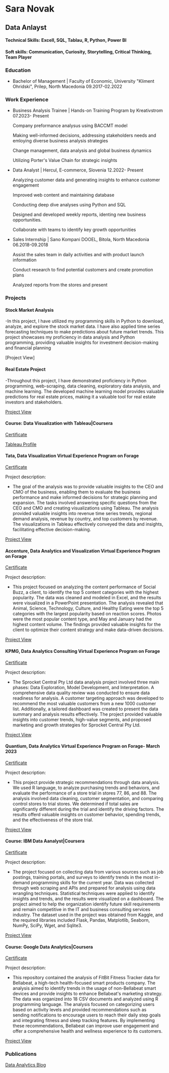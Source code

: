 # Sara Novak
## Data Anlayst

#### Technical Skills: Excell, SQL, Tablau, R, Python, Power BI
#### Soft skills: Communication, Curiosity, Storytelling, Critical Thinking, Team Player

### Education
- Bachelor of Management | Faculty of Economic, University "Kliment Ohridski", Prilep, North Macedonia  09.2017-02.2022
  
### Work Experience

- Business Analysis Trainee | Hands-on Training Program by Kreativstrom  07.2023- Present
  
    Company preformance analysus using BACCMT model

    Making well-informed decisions, addressing stakeholders needs and emloying diverse business analysis strategies

    Change management, data analysis and global business dynamics

    Utilizing Porter's Value Chain for strategic insights

  
- Data Analyst | Hercul, E-commerce, Slovenia  12.2022- Present
  
    Analyzing customer data and generating insights to enhance customer engagement
  
    Improved web content and maintaining database
  
    Conducting deep dive analyses using Python and SQL
  
    Designed and developed weekly reports, identing new business opportunities.
  
    Collaborate with teams to identify key growth opportunities
  

- Sales Internship | Sano Kompani DOOEL, Bitola, North Macedonia  06.2018-09.2018
    
    Assist the sales team in daily activities and with product launch information

    Conduct research to find potential customers and create promotion plans
  
    Analyzed reports from the stores and present
  


  
### Projects

#### Stock Market Analysis

-In this project, I have utilized my programming skills in Python to download, analyze, and explore the stock market data. I have also applied time series forecasting techniques to make predictions about future market trends. This project showcases my proficiency in data analysis and Python programming, providing valuable insights for investment decision-making and financial planning
  
[Project View]
  

#### Real Estate Project

-Throughout this project, I have demonstrated proficiency in Python programming, web-scraping, data cleaning, exploratory data analysis, and machine learning. The developed machine learning model provides valuable predictions for real estate prices, making it a valuable tool for real estate investors and stakeholders.

[Project View](https://github.com/saranovak/Web-Scraping)
  
#### Course: Data Visualization with Tableau|Coursera 

[Certificate](https://coursera.org/share/d8a7814eacad73abf9a31e727b25c2cf)

  
[Tableau Profile](https://public.tableau.com/app/profile/sara6905)



#### Tata, Data Visualization Virtual Experience Program on Forage

[Certificate](https://forage-uploads-prod.s3.amazonaws.com/completion-certificates/Tata/MyXvBcppsW2FkNYCX_Tata_oj6SWroNeQNtFxt82_1681736996647_completion_certificate.pdf)


Project description:

- The goal of the analysis was to provide valuable insights to the CEO and CMO of the business, enabling them to evaluate the business performance and make informed decisions for strategic planning and expansion. The tasks involved answering specific questions from the CEO and CMO and creating visualizations using Tableau. The analysis provided valuable insights into revenue time series trends, regional demand analysis, revenue by country, and top customers by revenue. The visualizations in Tableau effectively conveyed the data and insights, facilitating effective decision-making.

[Project View](https://github.com/saranovak/TATA-Internship)


#### Accenture, Data Analytics and Visualization Virtual Experience Program on Forage

[Certificate](https://forage-uploads-prod.s3.amazonaws.com/completion-certificates/Accenture%20North%20America/hzmoNKtzvAzXsEqx8_Accenture%20North%20America_oj6SWroNeQNtFxt82_1680859156402_completion_certificate.pdf)


Project description:
- This project focused on analyzing the content performance of Social Buzz, a client, to identify the top 5 content categories with the highest popularity. The data was cleaned and modeled in Excel, and the results were visualized in a PowerPoint presentation. The analysis revealed that Animal, Science, Technology, Culture, and Healthy Eating were the top 5 categories with the largest popularity based on reaction scores. Photos were the most popular content type, and May and January had the highest content volume. The findings provided valuable insights for the client to optimize their content strategy and make data-driven decisions.

[Project View](https://github.com/saranovak/Accenture-Internship)


#### KPMG, Data Analytics Consulting Virtual Experience Program on Forage

[Certificate](https://forage-uploads-prod.s3.amazonaws.com/completion-certificates/KPMG%20AU/m7W4GMqeT3bh9Nb2c_KPMG%20AU_oj6SWroNeQNtFxt82_1680691931242_completion_certificate.pdf)



Project description:

- The Sprocket Central Pty Ltd data analysis project involved three main phases: Data Exploration, Model Development, and Interpretation. A comprehensive data quality review was conducted to ensure data readiness for analysis. A customer targeting approach was developed to recommend the most valuable customers from a new 1000 customer list. Additionally, a tailored dashboard was created to present the data summary and analysis results effectively. The project provided valuable insights into customer trends, high-value segments, and proposed marketing and growth strategies for Sprocket Central Pty Ltd.

[Project View](https://github.com/saranovak/KPMG-Internship)


#### Quantium, Data Analytics Virtual Experience Program on Forage- March 2023

[Certificate](https://forage-uploads-prod.s3.amazonaws.com/completion-certificates/Accenture%20North%20America/hzmoNKtzvAzXsEqx8_Accenture%20North%20America_oj6SWroNeQNtFxt82_1680859156402_completion_certificate.pdf)


Project description:

- This project provide strategic recommendations through data analysis. We used R language, to analyze purchasing trends and behaviors, and evaluate the performance of a store trial in stores 77, 86, and 88. The analysis involved data cleaning, customer segmentation, and comparing control stores to trial stores. We determined if total sales are significantly different during the trial and identify the driving factors. The results offerd valuable insights on customer behavior, spending trends, and the effectiveness of the store trial.

[Project View](https://github.com/saranovak/Quantium-Internship)

#### Course: IBM Data Aanalyst|Coursera

[Certificate](https://coursera.org/share/5cccdab98869a9d04e3029f930339dfd)



Project description:

- The project focused on collecting data from various sources such as job postings, training portals, and surveys to identify trends in the most in-demand programming skills for the current year. Data was collected through web scraping and APIs and prepared for analysis using data wrangling techniques. Statistical techniques were applied to identify insights and trends, and the results were visualized on a dashboard. The project aimed to help the organization identify future skill requirements and remain competitive in the IT and business consulting services industry. The dataset used in the project was obtained from Kaggle, and the required libraries included Flask, Pandas, Matplotlib, Seaborn, NumPy, SciPy, Wget, and Sqlite3.
 
[Project View](https://github.com/saranovak/IBM-Data-Analyst)

#### Course: Google Data Analytics|Coursera

[Certificate](https://coursera.org/share/ea4857bd4c340f72f386ccbf1030195c)



Project description:

- This repository contained the analysis of FitBit Fitness Tracker data for Bellabeat, a high-tech health-focused smart products company. The analysis aimed to identify trends in the usage of non-Bellabeat smart devices and provide insights to enhance Bellabeat's marketing strategy. The data was organized into 18 CSV documents and analyzed using R programming language. The analysis focused on categorizing users based on activity levels and provided recommendations such as sending notifications to encourage users to reach their daily step goals and integrating fitness and sleep tracking features. By implementing these recommendations, Bellabeat can improve user engagement and offer a comprehensive health and wellness experience to its customers.

[Project View](https://github.com/saranovak/Bellabeat-Data-Analysis)


### Publications

[Data Analytics Blog](https://medium.com/@saranovak011)
